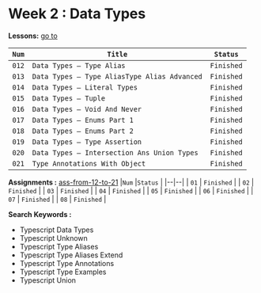 # Week 2 : Data Types 

**Lessons:** [go to](https://elzero.org/study/typescript-study-plan/)

| `Num` | `Title`                             | `Status`                                                                   |
| ----- | ----------------------------------- | -------------------------------------------------------------------------- |
| `012` | `Data Types – Type Alias`                   |`Finished` |
| `013` | `Data Types – Type AliasType Alias Advanced`|`Finished` |
| `014` | `Data Types – Literal Types`                |`Finished` |
| `015` | `Data Types – Tuple`                        |`Finished`|
| `016` | `Data Types – Void And Never`               |`Finished` |
| `017` | `Data Types – Enums Part 1`                 |`Finished` |
| `018` | `Data Types – Enums Part 2`                 |`Finished` |
| `019` | `Data Types – Type Assertion`               |`Finished` |
| `020` | `Data Types – Intersection Ans Union Types` |`Finished` |
| `021` | `Type Annotations With Object`              |`Finished` |

**Assignments   :** [ass-from-12-to-21](https://elzero.org/typescript-assignments-lessons-from-12-to-21/)
|`Num` |`Status` |
|--|--|
| `01` |   `Finished` |
| `02` |   `Finished` |
| `03` |   `Finished` |
| `04` |   `Finished` |
| `05` |   `Finished` |
| `06` |   `Finished` |
| `07` |   `Finished` |
| `08` |   `Finished` |

**Search Keywords :**

- Typescript Data Types
- Typescript Unknown
- Typescript Type Aliases
- Typescript Type Aliases Extend
- Typescript Type Annotations
- Typescript Type Examples
- Typescript Union
